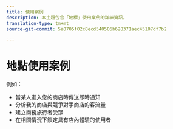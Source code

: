 ```yaml
---
title: 使用案例
description: 本主題包含「地標」使用案例的詳細資訊。
translation-type: tm+mt
source-git-commit: 5a0705f02c8ecd540506b628371aec45107df7b2

---
```



# 地點使用案例

例如：

* 當某人進入您的商店時傳送即時通知
* 分析我的商店與競爭對手商店的客流量
* 建立商務旅行者受眾
* 在相關情況下鎖定具有店內體驗的使用者
